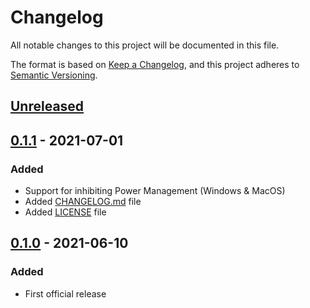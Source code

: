 # Changelog
All notable changes to this project will be documented in this file.

The format is based on [Keep a Changelog](https://keepachangelog.com/en/1.0.0/),
and this project adheres to [Semantic Versioning](https://semver.org/spec/v2.0.0.html).

## [Unreleased]

## [0.1.1] - 2021-07-01
### Added
- Support for inhibiting Power Management (Windows & MacOS)
- Added [CHANGELOG.md](CHANGELOG.md) file
- Added [LICENSE](LICENSE) file

## [0.1.0] - 2021-06-10
### Added
- First official release


[Unreleased]: https://github.com/krystianhub/StayAwake/compare/v0.1.1...HEAD
[0.1.1]: https://github.com/krystianhub/StayAwake/compare/v0.1.0...v0.1.1
[0.1.0]: https://github.com/krystianhub/StayAwake/releases/tag/v0.1.0